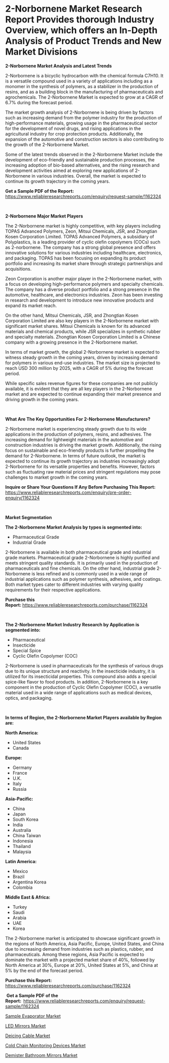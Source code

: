<p><h1>2-Norbornene Market Research Report Provides thorough Industry Overview, which offers an In-Depth Analysis of Product Trends and New Market Divisions</h1></p><p><strong>2-Norbornene Market Analysis and Latest Trends</strong></p>
<p><p>2-Norbornene is a bicyclic hydrocarbon with the chemical formula C7H10. It is a versatile compound used in a variety of applications including as a monomer in the synthesis of polymers, as a stabilizer in the production of resins, and as a building block in the manufacturing of pharmaceuticals and agrochemicals. The 2-Norbornene Market is expected to grow at a CAGR of 6.7% during the forecast period.</p><p>The market growth analysis of 2-Norbornene is being driven by factors such as increasing demand from the polymer industry for the production of high-performance materials, growing usage in the pharmaceutical sector for the development of novel drugs, and rising applications in the agricultural industry for crop protection products. Additionally, the expansion of the automotive and construction sectors is also contributing to the growth of the 2-Norbornene Market.</p><p>Some of the latest trends observed in the 2-Norbornene Market include the development of eco-friendly and sustainable production processes, the increasing adoption of bio-based alternatives, and the rising research and development activities aimed at exploring new applications of 2-Norbornene in various industries. Overall, the market is expected to continue its growth trajectory in the coming years.</p></p>
<p><strong>Get a Sample PDF of the Report:&nbsp;</strong> <a href="https://www.reliableresearchreports.com/enquiry/request-sample/1162324">https://www.reliableresearchreports.com/enquiry/request-sample/1162324</a></p>
<p>&nbsp;</p>
<p><strong>2-Norbornene Major Market Players</strong></p>
<p><p>The 2-Norbornene market is highly competitive, with key players including TOPAS Advanced Polymers, Zeon, Mitsui Chemicals, JSR, and Zhongtian Kosen Corporation Limited. TOPAS Advanced Polymers, a subsidiary of Polyplastics, is a leading provider of cyclic olefin copolymers (COCs) such as 2-norbornene. The company has a strong global presence and offers innovative solutions for various industries including healthcare, electronics, and packaging. TOPAS has been focusing on expanding its product portfolio and increasing its market share through strategic partnerships and acquisitions.</p><p>Zeon Corporation is another major player in the 2-Norbornene market, with a focus on developing high-performance polymers and specialty chemicals. The company has a diverse product portfolio and a strong presence in the automotive, healthcare, and electronics industries. Zeon has been investing in research and development to introduce new innovative products and expand its market reach.</p><p>On the other hand, Mitsui Chemicals, JSR, and Zhongtian Kosen Corporation Limited are also key players in the 2-Norbornene market with significant market shares. Mitsui Chemicals is known for its advanced materials and chemical products, while JSR specializes in synthetic rubber and specialty materials. Zhongtian Kosen Corporation Limited is a Chinese company with a growing presence in the 2-Norbornene market.</p><p>In terms of market growth, the global 2-Norbornene market is expected to witness steady growth in the coming years, driven by increasing demand for polymers in various end-use industries. The market size is projected to reach USD 300 million by 2025, with a CAGR of 5% during the forecast period.</p><p>While specific sales revenue figures for these companies are not publicly available, it is evident that they are all key players in the 2-Norbornene market and are expected to continue expanding their market presence and driving growth in the coming years.</p></p>
<p>&nbsp;</p>
<p><strong>What Are The Key Opportunities For 2-Norbornene Manufacturers?</strong></p>
<p><p>2-Norbornene market is experiencing steady growth due to its wide applications in the production of polymers, resins, and adhesives. The increasing demand for lightweight materials in the automotive and construction industries is driving the market growth. Additionally, the rising focus on sustainable and eco-friendly products is further propelling the demand for 2-Norbornene. In terms of future outlook, the market is expected to continue its growth trajectory as industries increasingly adopt 2-Norbornene for its versatile properties and benefits. However, factors such as fluctuating raw material prices and stringent regulations may pose challenges to market growth in the coming years.</p></p>
<p><strong>Inquire or Share Your Questions If Any Before Purchasing This Report:</strong> <a href="https://www.reliableresearchreports.com/enquiry/pre-order-enquiry/1162324">https://www.reliableresearchreports.com/enquiry/pre-order-enquiry/1162324</a></p>
<p>&nbsp;</p>
<p><strong>Market Segmentation</strong></p>
<p><strong>The 2-Norbornene Market Analysis by types is segmented into:</strong></p>
<p><ul><li>Pharmaceutical Grade</li><li>Industrial Grade</li></ul></p>
<p><p>2-Norbornene is available in both pharmaceutical grade and industrial grade markets. Pharmaceutical grade 2-Norbornene is highly purified and meets stringent quality standards. It is primarily used in the production of pharmaceuticals and fine chemicals. On the other hand, industrial grade 2-Norbornene is less refined and is commonly used in a wide range of industrial applications such as polymer synthesis, adhesives, and coatings. Both market types cater to different industries with varying quality requirements for their respective applications.</p></p>
<p><strong>Purchase this Report:&nbsp;</strong><a href="https://www.reliableresearchreports.com/purchase/1162324">https://www.reliableresearchreports.com/purchase/1162324</a></p>
<p>&nbsp;</p>
<p><strong>The 2-Norbornene Market Industry Research by Application is segmented into:</strong></p>
<p><ul><li>Pharmaceutical</li><li>Insecticide</li><li>Special Spice</li><li>Cyclic Olefin Copolymer (COC)</li></ul></p>
<p><p>2-Norbornene is used in pharmaceuticals for the synthesis of various drugs due to its unique structure and reactivity. In the insecticide industry, it is utilized for its insecticidal properties. This compound also adds a special spice-like flavor to food products. In addition, 2-Norbornene is a key component in the production of Cyclic Olefin Copolymer (COC), a versatile material used in a wide range of applications such as medical devices, optics, and packaging.</p></p>
<p>&nbsp;</p>
<p><strong>In terms of Region, the 2-Norbornene Market Players available by Region are:</strong></p>
<p>
    <p> <strong> North America: </strong>
        <ul>
            <li>United States</li>
            <li>Canada</li>
        </ul>
        </p> 
    <p> <strong> Europe: </strong>
        <ul>
            <li>Germany</li>
            <li>France</li>
            <li>U.K.</li>
            <li>Italy</li>
            <li>Russia</li>
        </ul>
        </p> 
    <p> <strong> Asia-Pacific: </strong>
        <ul>
            <li>China</li>
            <li>Japan</li>
            <li>South Korea</li>
            <li>India</li>
            <li>Australia</li>
            <li>China Taiwan</li>
            <li>Indonesia</li>
            <li>Thailand</li>
            <li>Malaysia</li>
        </ul>
        </p> 
    <p> <strong> Latin America: </strong>
        <ul>
            <li>Mexico</li>
            <li>Brazil</li>
            <li>Argentina Korea</li>
            <li>Colombia</li>
        </ul>
        </p> 
    <p> <strong> Middle East & Africa: </strong>
        <ul>
            <li>Turkey</li>
            <li>Saudi</li>
            <li>Arabia</li>
            <li>UAE</li>
            <li>Korea</li>
        </ul>
    </p>
    </p>
<p><p>The 2-Norbornene market is anticipated to showcase significant growth in the regions of North America, Asia Pacific, Europe, United States, and China due to increasing demand from industries such as plastics, rubber, and pharmaceuticals. Among these regions, Asia Pacific is expected to dominate the market with a projected market share of 40%, followed by North America at 30%, Europe at 20%, United States at 5%, and China at 5% by the end of the forecast period.</p></p>
<p><strong>Purchase this Report: </strong><a href="https://www.reliableresearchreports.com/purchase/1162324">https://www.reliableresearchreports.com/purchase/1162324</a></p>
<p>&nbsp;<strong>Get a Sample PDF of the Report:&nbsp;&nbsp;</strong><a href="https://www.reliableresearchreports.com/enquiry/request-sample/1162324">https://www.reliableresearchreports.com/enquiry/request-sample/1162324</a></p>
<p><strong></strong></p>
<p><p><a href="https://medium.com/@bonniehoppe2023/analyzing-sample-evaporator-market-global-industry-perspective-and-forecast-2024-to-2031-00b78822e267">Sample Evaporator Market</a></p><p><a href="https://medium.com/@bonniehoppe2023/led-mirrors-market-size-cagr-trends-2024-2030-798827a67974">LED Mirrors Market</a></p><p><a href="https://medium.com/@bonniehoppe2023/decoding-deicing-cable-market-metrics-market-share-trends-and-growth-patterns-f46432ef94e8">Deicing Cable Market</a></p><p><a href="https://medium.com/@bonniehoppe2023/cold-chain-monitoring-devices-market-analysis-its-cagr-market-segmentation-and-global-industry-6779c7f8cad5">Cold Chain Monitoring Devices Market</a></p><p><a href="https://medium.com/@bonniehoppe2023/demister-bathroom-mirrors-market-furnishes-information-on-market-share-market-trends-and-market-dd410f5b1347">Demister Bathroom Mirrors Market</a></p></p>
